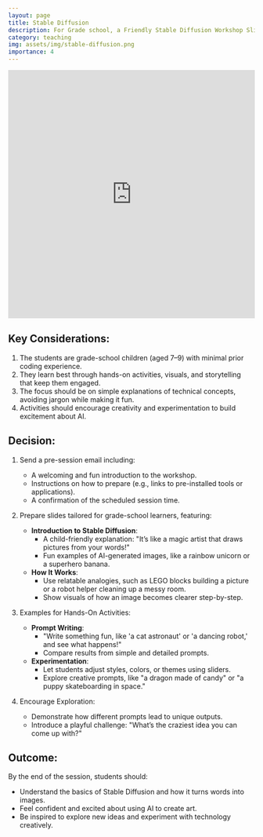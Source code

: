 ```yaml
---
layout: page
title: Stable Diffusion
description: For Grade school, a Friendly Stable Diffusion Workshop Slides
category: teaching
img: assets/img/stable-diffusion.png
importance: 4
---
```


<div class="row justify-content-sm-center">
    <div style="display: flex; justify-content: center; align-items: center;">
    <iframe src="https://prezi.com/p/embed/5zZj8gJESSVupiDBSE7p/" id="iframe_container" frameborder="0" webkitallowfullscreen="" mozallowfullscreen="" allowfullscreen="" allow="autoplay; fullscreen" height="506" width="900"></iframe>
  </div>
</div>

## Key Considerations:

1. The students are grade-school children (aged 7–9) with minimal prior coding experience.
2. They learn best through hands-on activities, visuals, and storytelling that keep them engaged.
3. The focus should be on simple explanations of technical concepts, avoiding jargon while making it fun.
4. Activities should encourage creativity and experimentation to build excitement about AI.

## Decision:

1. Send a pre-session email including:

   - A welcoming and fun introduction to the workshop.
   - Instructions on how to prepare (e.g., links to pre-installed tools or applications).
   - A confirmation of the scheduled session time.

2. Prepare slides tailored for grade-school learners, featuring:

   - **Introduction to Stable Diffusion**:
     - A child-friendly explanation: "It’s like a magic artist that draws pictures from your words!"
     - Fun examples of AI-generated images, like a rainbow unicorn or a superhero banana.
   - **How It Works**:
     - Use relatable analogies, such as LEGO blocks building a picture or a robot helper cleaning up a messy room.
     - Show visuals of how an image becomes clearer step-by-step.

3. Examples for Hands-On Activities:

   - **Prompt Writing**:
     - "Write something fun, like 'a cat astronaut' or 'a dancing robot,' and see what happens!"
     - Compare results from simple and detailed prompts.
   - **Experimentation**:
     - Let students adjust styles, colors, or themes using sliders.
     - Explore creative prompts, like "a dragon made of candy" or "a puppy skateboarding in space."

4. Encourage Exploration:
   - Demonstrate how different prompts lead to unique outputs.
   - Introduce a playful challenge: "What’s the craziest idea you can come up with?"

## Outcome:

By the end of the session, students should:

- Understand the basics of Stable Diffusion and how it turns words into images.
- Feel confident and excited about using AI to create art.
- Be inspired to explore new ideas and experiment with technology creatively.
